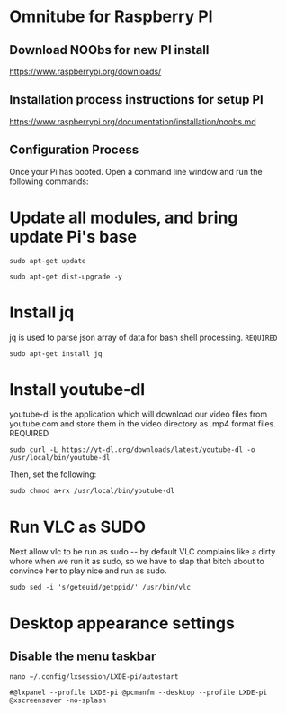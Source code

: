 
# Omnitube for Raspberry PI

## Download NOObs for new PI install
https://www.raspberrypi.org/downloads/

## Installation process instructions for setup PI
https://www.raspberrypi.org/documentation/installation/noobs.md

## Configuration Process

Once your Pi has booted.
Open a command line window and run the following commands:

# Update all modules, and bring update Pi's base

`sudo apt-get update`

`sudo apt-get dist-upgrade -y`

# Install jq 
jq is used to parse json array of data for bash shell processing. `REQUIRED`

`sudo apt-get install jq`

# Install youtube-dl

youtube-dl is the application which will download our video files from youtube.com and store
them in the video directory as .mp4 format files. REQUIRED

`sudo curl -L https://yt-dl.org/downloads/latest/youtube-dl -o /usr/local/bin/youtube-dl`

Then, set the following:

`sudo chmod a+rx /usr/local/bin/youtube-dl`

# Run VLC as SUDO
Next allow vlc to be run as sudo -- by default VLC complains like a dirty whore when we run it as sudo, 
so we have to slap that bitch about to convince her to play nice and run as sudo.

`sudo sed -i 's/geteuid/getppid/' /usr/bin/vlc`

# Desktop appearance settings

## Disable the menu taskbar

`nano ~/.config/lxsession/LXDE-pi/autostart`

`#@lxpanel --profile LXDE-pi
@pcmanfm --desktop --profile LXDE-pi
@xscreensaver -no-splash`
